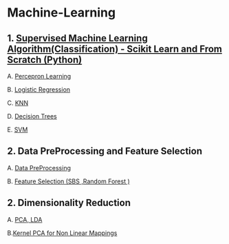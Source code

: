 # Machine-Learning

## 1. [Supervised Machine Learning Algorithm(Classification) - Scikit Learn and From Scratch (Python)](https://github.com/prajinkhadka/Machine-Learning/tree/master/Supervised%20Algorithms)

   A. [Percepron Learning](https://github.com/prajinkhadka/Machine-Learning/tree/master/Supervised%20Algorithms/percepron%20Algorithm) 
   
   B. [Logistic Regression](https://github.com/prajinkhadka/Machine-Learning/tree/master/Supervised%20Algorithms/Logistic%20Regression)
   
   C. [KNN](https://github.com/prajinkhadka/Machine-Learning/tree/master/Supervised%20Algorithms/K%20Nearest%20neighbor)
   
   D. [Decision Trees](https://github.com/prajinkhadka/Machine-Learning/tree/master/Supervised%20Algorithms/Decision%20Trees)
   
   E. [SVM](https://github.com/prajinkhadka/Machine-Learning/tree/master/Supervised%20Algorithms/Support%20Vector%20machines)

## 2. Data PreProcessing and Feature Selection 

   A. [Data PreProcessing](https://github.com/prajinkhadka/Machine-Learning/blob/master/Data%20Pre%20Processsing/Data%20PreProcessing.ipynb) 
   
 B.  [Feature Selection (SBS ,Random Forest )](https://github.com/prajinkhadka/Machine-Learning/blob/master/Data%20Pre%20Processsing/Feature%20Selection%20-%20SBS%20-%20Random%20Forest.ipynb) 
 
 
## 2. Dimensionality Reduction

  A. [PCA, LDA](https://github.com/prajinkhadka/Machine-Learning/blob/master/Dimensionality%20Reduction/PCA%20%2C%20LDA.ipynb)
  
  B.[Kernel PCA for Non Linear Mappings](https://github.com/prajinkhadka/Machine-Learning/blob/master/Dimensionality%20Reduction/%20Kernel%20PCA%20for%20Non%20Linear%20Mappings.ipynb)
   
